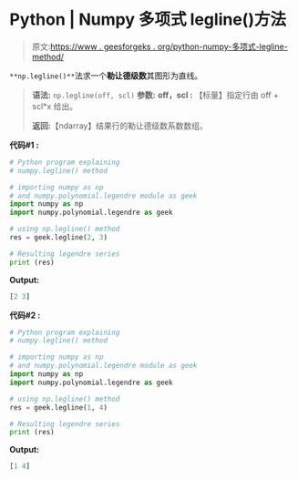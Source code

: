 # Python | Numpy 多项式 legline()方法

> 原文:[https://www . geesforgeks . org/python-numpy-多项式-legline-method/](https://www.geeksforgeeks.org/python-numpy-polynomial-legline-method/)

`**np.legline()**`法求一个**勒让德级数**其图形为直线。

> **语法:** `np.legline(off, scl)`
> **参数:**
> **off，scl :** 【标量】指定行由 off + scl*x 给出。
> 
> **返回:**【ndarray】结果行的勒让德级数系数数组。

**代码#1 :**

```py
# Python program explaining 
# numpy.legline() method  

# importing numpy as np   
# and numpy.polynomial.legendre module as geek  
import numpy as np  
import numpy.polynomial.legendre as geek 

# using np.legline() method  
res = geek.legline(2, 3)  

# Resulting legendre series 
print (res)  
```

**Output:**

```py
[2 3]

```

**代码#2 :**

```py
# Python program explaining 
# numpy.legline() method  

# importing numpy as np   
# and numpy.polynomial.legendre module as geek  
import numpy as np  
import numpy.polynomial.legendre as geek 

# using np.legline() method  
res = geek.legline(1, 4)  

# Resulting legendre series 
print (res)
```

**Output:**

```py
[1 4]

```